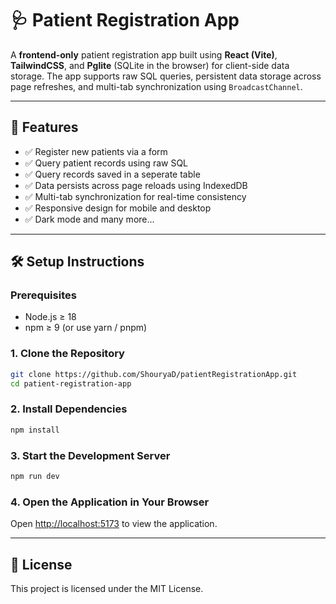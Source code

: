 # 🩺 Patient Registration App

A **frontend-only** patient registration app built using **React (Vite)**, **TailwindCSS**, and **Pglite** (SQLite in the browser) for client-side data storage. The app supports raw SQL queries, persistent data storage across page refreshes, and multi-tab synchronization using `BroadcastChannel`.

---

## 🚀 Features

- ✅ Register new patients via a form
- ✅ Query patient records using raw SQL
- ✅ Query records saved in a seperate table
- ✅ Data persists across page reloads using IndexedDB
- ✅ Multi-tab synchronization for real-time consistency
- ✅ Responsive design for mobile and desktop
- ✅ Dark mode
  and many more...

---

## 🛠️ Setup Instructions

### Prerequisites

- Node.js ≥ 18
- npm ≥ 9 (or use yarn / pnpm)

### 1. Clone the Repository

```bash
git clone https://github.com/ShouryaD/patientRegistrationApp.git
cd patient-registration-app
```

### 2. Install Dependencies

```bash
npm install
```

### 3. Start the Development Server

```bash
npm run dev
```

### 4. Open the Application in Your Browser

Open [http://localhost:5173](http://localhost:5173) to view the application.

---

## 📝 License

This project is licensed under the MIT License.
